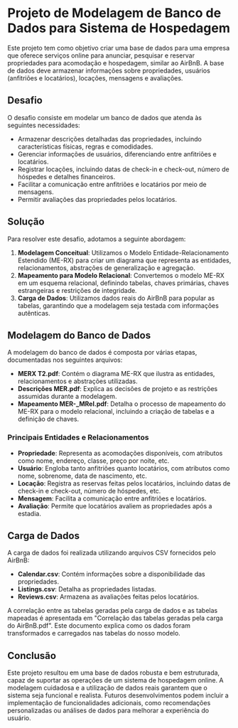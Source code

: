 # Projeto de Modelagem de Banco de Dados para Sistema de Hospedagem

Este projeto tem como objetivo criar uma base de dados para uma empresa que oferece serviços online para anunciar, pesquisar e reservar propriedades para acomodação e hospedagem, similar ao AirBnB. A base de dados deve armazenar informações sobre propriedades, usuários (anfitriões e locatários), locações, mensagens e avaliações.

## Desafio

O desafio consiste em modelar um banco de dados que atenda às seguintes necessidades:
- Armazenar descrições detalhadas das propriedades, incluindo características físicas, regras e comodidades.
- Gerenciar informações de usuários, diferenciando entre anfitriões e locatários.
- Registrar locações, incluindo datas de check-in e check-out, número de hóspedes e detalhes financeiros.
- Facilitar a comunicação entre anfitriões e locatários por meio de mensagens.
- Permitir avaliações das propriedades pelos locatários.

## Solução

Para resolver este desafio, adotamos a seguinte abordagem:
1. **Modelagem Conceitual**: Utilizamos o Modelo Entidade-Relacionamento Estendido (ME-RX) para criar um diagrama que representa as entidades, relacionamentos, abstrações de generalização e agregação.
2. **Mapeamento para Modelo Relacional**: Convertemos o modelo ME-RX em um esquema relacional, definindo tabelas, chaves primárias, chaves estrangeiras e restrições de integridade.
3. **Carga de Dados**: Utilizamos dados reais do AirBnB para popular as tabelas, garantindo que a modelagem seja testada com informações autênticas.

## Modelagem do Banco de Dados

A modelagem do banco de dados é composta por várias etapas, documentadas nos seguintes arquivos:
- **MERX T2.pdf**: Contém o diagrama ME-RX que ilustra as entidades, relacionamentos e abstrações utilizadas.
- **Descrições MER.pdf**: Explica as decisões de projeto e as restrições assumidas durante a modelagem.
- **Mapeamento MER-_MRel.pdf**: Detalha o processo de mapeamento do ME-RX para o modelo relacional, incluindo a criação de tabelas e a definição de chaves.

### Principais Entidades e Relacionamentos

- **Propriedade**: Representa as acomodações disponíveis, com atributos como nome, endereço, classe, preço por noite, etc.
- **Usuário**: Engloba tanto anfitriões quanto locatários, com atributos como nome, sobrenome, data de nascimento, etc.
- **Locação**: Registra as reservas feitas pelos locatários, incluindo datas de check-in e check-out, número de hóspedes, etc.
- **Mensagem**: Facilita a comunicação entre anfitriões e locatários.
- **Avaliação**: Permite que locatários avaliem as propriedades após a estadia.

## Carga de Dados

A carga de dados foi realizada utilizando arquivos CSV fornecidos pelo AirBnB:
- **Calendar.csv**: Contém informações sobre a disponibilidade das propriedades.
- **Listings.csv**: Detalha as propriedades listadas.
- **Reviews.csv**: Armazena as avaliações feitas pelos locatários.

A correlação entre as tabelas geradas pela carga de dados e as tabelas mapeadas é apresentada em "Correlação das tabelas geradas pela carga do AirBnB.pdf". Este documento explica como os dados foram transformados e carregados nas tabelas do nosso modelo.

## Conclusão

Este projeto resultou em uma base de dados robusta e bem estruturada, capaz de suportar as operações de um sistema de hospedagem online. A modelagem cuidadosa e a utilização de dados reais garantem que o sistema seja funcional e realista. Futuros desenvolvimentos podem incluir a implementação de funcionalidades adicionais, como recomendações personalizadas ou análises de dados para melhorar a experiência do usuário.
